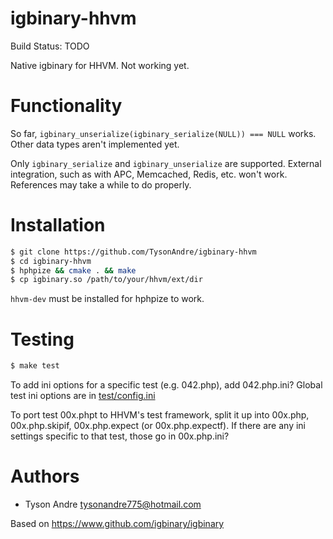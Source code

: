 igbinary-hhvm
============

Build Status: TODO

Native igbinary for HHVM. Not working yet.

# Functionality

So far, `igbinary_unserialize(igbinary_serialize(NULL)) === NULL` works. Other data types aren't implemented yet.

Only `igbinary_serialize` and `igbinary_unserialize` are supported.
External integration, such as with APC, Memcached, Redis, etc. won't work.
References may take a while to do properly.

# Installation

```bash
$ git clone https://github.com/TysonAndre/igbinary-hhvm
$ cd igbinary-hhvm
$ hphpize && cmake . && make
$ cp igbinary.so /path/to/your/hhvm/ext/dir
```

`hhvm-dev` must be installed for hphpize to work.

# Testing

```bash
$ make test
```

To add ini options for a specific test (e.g. 042.php), add 042.php.ini?
Global test ini options are in [test/config.ini](test/config.ini)

To port test 00x.phpt to HHVM's test framework, split it up into 00x.php, 00x.php.skipif, 00x.php.expect (or 00x.php.expectf).
If there are any ini settings specific to that test, those go in 00x.php.ini?

# Authors

- Tyson Andre <tysonandre775@hotmail.com>

Based on https://www.github.com/igbinary/igbinary
